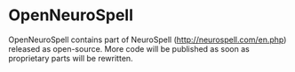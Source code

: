 # OpenNeuroSpell
OpenNeuroSpell contains part of NeuroSpell (http://neurospell.com/en.php) released as open-source. More code will be published as soon as proprietary parts will be rewritten.
